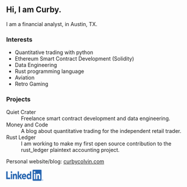 ## Hi, I am Curby.

I am a financial analyst, in Austin, TX.

### Interests
- Quantitative trading with python
- Ethereum Smart Contract Development (Solidity) 
- Data Engineering
- Rust programming language
- Aviation
- Retro Gaming

### Projects
<dl>
  <dt>Quiet Crater</dt>
  <dd>Freelance smart contract development and data engineering.</dd>
  
  <dt>Money and Code</dt>
  <dd>A blog about quantitative trading for the independent retail trader.</dd>
  
  <dt>Rust Ledger</dt>
  <dd>I am working to make my first open source contribution to the rust_ledger plaintext accounting project.</dd>
</dl>

Personal website/blog: [curbycolvin.com](https://curbycolvin.com)

<a href="www.linkedin.com/in/curbycolvin"><img src="/images/LI-Logo.png" width=100 height=30> </a>
